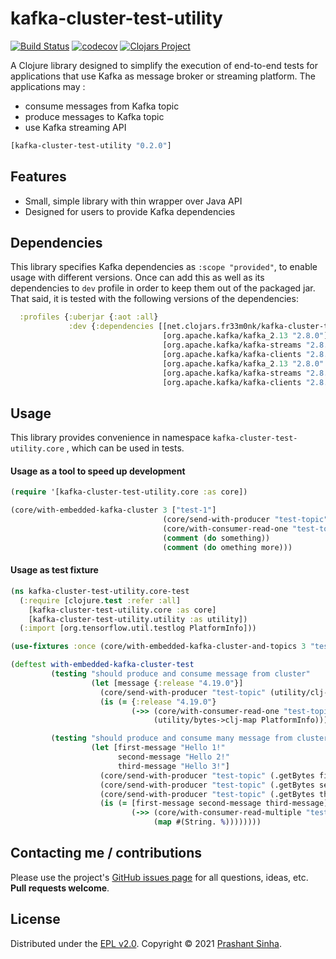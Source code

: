 # kafka-cluster-test-utility
[![Build Status](https://travis-ci.org//.svg?branch=master)](https://travis-ci.org//)
[![codecov](https://codecov.io/gh///branch/master/graph/badge.svg)](https://codecov.io/gh//)
[![Clojars Project](https://img.shields.io/clojars/v/net.clojars.fr33m0nk/kafka-cluster-test-utility.svg)](https://clojars.org/net.clojars.fr33m0nk/kafka-cluster-test-utility)

A Clojure library designed to simplify the execution of end-to-end tests for applications that use Kafka as message broker or streaming platform.
The applications may :
* consume messages from Kafka topic
* produce messages to Kafka topic
* use Kafka streaming API

```clojure
[kafka-cluster-test-utility "0.2.0"]
```

## Features
* Small, simple library with thin wrapper over Java API
* Designed for users to provide Kafka dependencies

## Dependencies

This library specifies Kafka dependencies as `:scope "provided"`, to enable usage with different versions.
Once can add this as well as its dependencies to `dev` profile in order to keep them out of the packaged jar.
That said, it is tested with the following versions of the dependencies:
```clojure
  :profiles {:uberjar {:aot :all}
             :dev {:dependencies [[net.clojars.fr33m0nk/kafka-cluster-test-utility "0.2.0"]
                                  [org.apache.kafka/kafka_2.13 "2.8.0"]
                                  [org.apache.kafka/kafka-streams "2.8.0"]
                                  [org.apache.kafka/kafka-clients "2.8.0"]
                                  [org.apache.kafka/kafka_2.13 "2.8.0" :classifier "test"]
                                  [org.apache.kafka/kafka-streams "2.8.0" :classifier "test"]
                                  [org.apache.kafka/kafka-clients "2.8.0" :classifier "test"]]}}
```

## Usage

This library provides convenience in namespace `kafka-cluster-test-utility.core`
, which can be used in tests.

#### Usage as a tool to speed up development
```clojure
(require '[kafka-cluster-test-utility.core :as core])

(core/with-embedded-kafka-cluster 3 ["test-1"]
                                  (core/send-with-producer "test-topic" (.getBytes "hello dost"))
                                  (core/with-consumer-read-one "test-topic" 2)
                                  (comment (do something))
                                  (comment (do omething more)))
```

#### Usage as test fixture  
```clojure
(ns kafka-cluster-test-utility.core-test
  (:require [clojure.test :refer :all]
    [kafka-cluster-test-utility.core :as core]
    [kafka-cluster-test-utility.utility :as utility])
  (:import [org.tensorflow.util.testlog PlatformInfo]))

(use-fixtures :once (core/with-embedded-kafka-cluster-and-topics 3 "test-topic"))

(deftest with-embedded-kafka-cluster-test
         (testing "should produce and consume message from cluster"
                  (let [message {:release "4.19.0"}]
                    (core/send-with-producer "test-topic" (utility/clj-map->bytes PlatformInfo message))
                    (is (= {:release "4.19.0"}
                           (->> (core/with-consumer-read-one "test-topic" 2)
                                (utility/bytes->clj-map PlatformInfo))))))

         (testing "should produce and consume many message from cluster"
                  (let [first-message "Hello 1!"
                        second-message "Hello 2!"
                        third-message "Hello 3!"]
                    (core/send-with-producer "test-topic" (.getBytes first-message))
                    (core/send-with-producer "test-topic" (.getBytes second-message))
                    (core/send-with-producer "test-topic" (.getBytes third-message))
                    (is (= [first-message second-message third-message]
                           (->> (core/with-consumer-read-multiple "test-topic" 2)
                                (map #(String. %))))))))
```

## Contacting me / contributions

Please use the project's [GitHub issues page] for all questions, ideas, etc. **Pull requests welcome**.

## License

Distributed under the [EPL v2.0].
Copyright © 2021 [Prashant Sinha].

<!--- Standard links -->
[fr33m0nk]: https://github.com/fr33m0nk
[Prashant Sinha]: https://www.linkedin.com/in/prashantsinha0

<!--- Standard links (repo specific) -->
[EPL v2.0]: https://raw.githubusercontent.com/fr33m0nk/kafka-cluster-test-utility/master/LICENSE
[GitHub issues page]: https://github.com/fr33m0nk/kafka-cluster-test-utility/issues
